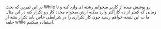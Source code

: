 در این تمرین که بحث While رو پوشش میده
از کاربر میخوایم رشته ای وارد کنه و تا زمانی که کمتر از ده کاراکتر وارد میکنه ازش میخوام مجدد کار رو تکرار کنه
در این مثال ما ب این نتیجه خواهم رسید چون کار تکراری را در شرایطی خاص باید تکرار بشه از حلقه while استفاده میکنیم.